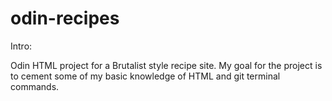 # odin-recipes

Intro:

Odin HTML project for a Brutalist style recipe site. My goal for the project is to cement some of my basic knowledge of HTML and git terminal commands.
